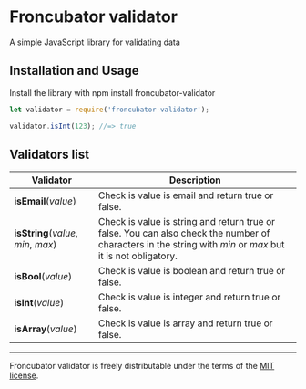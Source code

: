 # Froncubator validator
A simple JavaScript library for validating data

## Installation and Usage
Install the library with npm install froncubator-validator

```javascript
let validator = require('froncubator-validator');

validator.isInt(123); //=> true
```

## Validators list
|Validator                           |Description                                                                   |
|------------------------------------|------------------------------------------------------------------------------|
|__isEmail__(_value_)                |Check is value is email and return true or false.|
|__isString__(_value_, _min_, _max_) |Check is value is string and return true or false. You can also check the number of characters in the string with _min_ or _max_ but it is not obligatory.|
|__isBool__(_value_)                 |Check is value is boolean and return true or false.|
|__isInt__(_value_)                  |Check is value is integer and return true or false.|
|__isArray__(_value_)                |Check is value is array and return true or false.|

___

Froncubator validator is freely distributable under the terms of the [MIT license](https://github.com/froncubator/validator/blob/master/LICENSE).